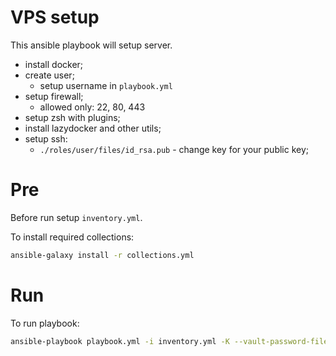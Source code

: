 # VPS setup

This ansible playbook will setup server.

- install docker;
- create user;
    - setup username in `playbook.yml`
- setup firewall;
    - allowed only: 22, 80, 443
- setup zsh with plugins;
- install lazydocker and other utils;
- setup ssh:
    - `./roles/user/files/id_rsa.pub` - change key for your public key;

# Pre

Before run setup `inventory.yml`.

To install required collections:

```bash
ansible-galaxy install -r collections.yml
```
# Run

To run playbook:

```bash
ansible-playbook playbook.yml -i inventory.yml -K --vault-password-file=$PATH_TO_FILE
```
